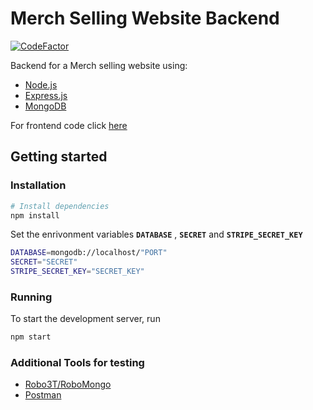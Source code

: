 # Merch Selling Website Backend
 
 [![CodeFactor](https://www.codefactor.io/repository/github/varunsathreya/merch-website-backend/badge/master)](https://www.codefactor.io/repository/github/varunsathreya/merch-website-backend/overview/master)
 
Backend for a Merch selling website using:
* [Node.js](https://nodejs.org/)
* [Express.js](https://expressjs.com/)
* [MongoDB](https://www.mongodb.com/)

For frontend code click [here](https://github.com/VarunSAthreya/merch-website-frontend)

## Getting started

### Installation

```bash
# Install dependencies
npm install
```
Set the enrivonment variables **`DATABASE`** , **`SECRET`** and **`STRIPE_SECRET_KEY`**

```bash
DATABASE=mongodb://localhost/"PORT"
SECRET="SECRET"
STRIPE_SECRET_KEY="SECRET_KEY"
```
### Running

To start the development server, run

```bash
npm start
```
### Additional Tools for testing
* [Robo3T/RoboMongo](https://robomongo.org/)
* [Postman](https://www.postman.com/)
